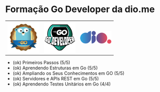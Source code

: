 # Formação Go Developer da dio.me
<table align='center'>
    <tr>
        <td><img height="100" src='./images/gologo.webp'></td>
        <td><img height="100" src='./images/godev.webp'></td>
        <td><img height="40" src='./images/diologo.svg'></td>
    </tr>
</table>

- (ok) Primeiros Passos (5/5)
- (ok) Aprendendo Estruturas em Go (5/5)
- (ok) Ampliando os Seus Conhecimentos em GO (5/5)
- (ok) Servidores e APIs REST em Go (5/5)
- (ok) Aprendendo Testes Unitários em Go (4/4)
